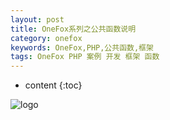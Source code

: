 ```yaml
---
layout: post
title: OneFox系列之公共函数说明
category: onefox
keywords: OneFox,PHP,公共函数,框架
tags: OneFox PHP 案例 开发 框架 函数
---
```


* content
{:toc}

![logo](http://7xj4mc.com1.z0.glb.clouddn.com/fox_logo.png)

